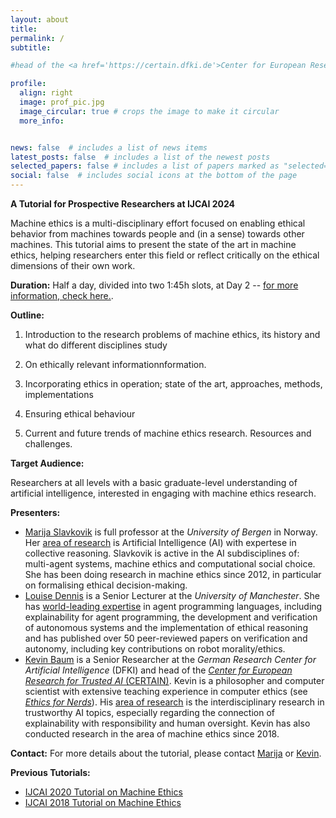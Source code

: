 ```yaml
---
layout: about
title: 
permalink: /
subtitle:  

#head of the <a href='https://certain.dfki.de'>Center for European Research in Trusted AI (CERTAIN)</a> and deputy head at the reserach department for <a href='https://www.dfki.de/nmm'>Neuro-Mechanistic Modeling (NMM)</a> at <a href='https://www.dfki.de/web'>German Research Center for Artificial Intelligence (DFKI)</a>. Saarbrücken. Germany. 

profile:
  align: right
  image: prof_pic.jpg
  image_circular: true # crops the image to make it circular
  more_info: 


news: false  # includes a list of news items
latest_posts: false  # includes a list of the newest posts
selected_papers: false # includes a list of papers marked as "selected={true}"
social: false  # includes social icons at the bottom of the page
---
```

<script src="https://kit.fontawesome.com/568534ed70.js" crossorigin="anonymous"></script>


**A Tutorial for Prospective Researchers at IJCAI 2024**

Machine ethics is a multi-disciplinary effort focused on enabling ethical behavior from machines towards people and (in a sense) towards other machines. This tutorial aims to present the state of the art in machine ethics, helping researchers enter this field or reflect critically on the ethical dimensions of their own work.



**Duration:**
Half a day, divided into two 1:45h slots, at Day 2 -- [for more information, check here.](https://ijcai24.org/tutorials/).

**Outline:**
1. Introduction to the research problems of machine ethics, its history and what do different disciplines study

2. On ethically relevant informationnformation.

3. Incorporating ethics in operation; state of the art, approaches, methods, implementations

4. Ensuring ethical behaviour

5. Current and future trends of machine ethics research. Resources and challenges.

**Target Audience:**

Researchers at all levels with a basic graduate-level understanding of artificial intelligence, interested in engaging with machine ethics research.


**Presenters:**
- [Marija Slavkovik](https://slavkovik.com/) is full professor at the _University of Bergen_ in Norway. Her [area of research](https://scholar.google.de/citations?hl=de&user=TVmqPq0AAAAJ) is Artificial Intelligence (AI) with expertese in collective reasoning. Slavkovik is active in the AI subdisciplines of: multi-agent systems, machine ethics and computational social choice. She has been doing research in machine ethics since 2012, in particular on formalising ethical decision-making. 
- [Louise Dennis](https://personalpages.manchester.ac.uk/staff/louise.dennis/) is a Senior Lecturer at the _University of Manchester_. She has [world-leading expertise](https://scholar.google.de/citations?user=5d8ouI8AAAAJ) in agent programming languages, including explainability for agent programming, the development and verification of autonomous systems and the implementation of ethical reasoning and has published over 50 peer-reviewed papers on verification and autonomy, including key contributions on robot morality/ethics.  
- [Kevin Baum](https://kevinbaum.de) is a Senior Researcher at the _German Research Center for Artificial Intelligence_ (DFKI) and head of the [_Center for European Research for Trusted AI_ (CERTAIN)](https://certain.dfki.de/). Kevin is a philosopher and computer scientist with extensive teaching experience in computer ethics (see [_Ethics for Nerds_](https://www.volkswagenstiftung.de/en/news/story/ethics-nerds)). His [area of research](https://scholar.google.de/citations?hl=de&user=v3YfPJIAAAAJ) is the interdisciplinary research in trustworthy AI topics, especially regarding the connection of explainability with responsibility and human oversight. Kevin has also conducted research in the area of machine ethics since 2018.



**Contact:**
For more details about the tutorial, please contact [Marija](mailto:marija.slavkovik@uib.no) or [Kevin](mailto:kevin.baum@dfki.de).


**Previous Tutorials:**
* [IJCAI 2020 Tutorial on Machine Ethics](https://slavkovik.com/ijcaitutorial2020.html)
* [IJCAI 2018 Tutorial on Machine Ethics](https://slavkovik.com/ijcaitutorial.html)


